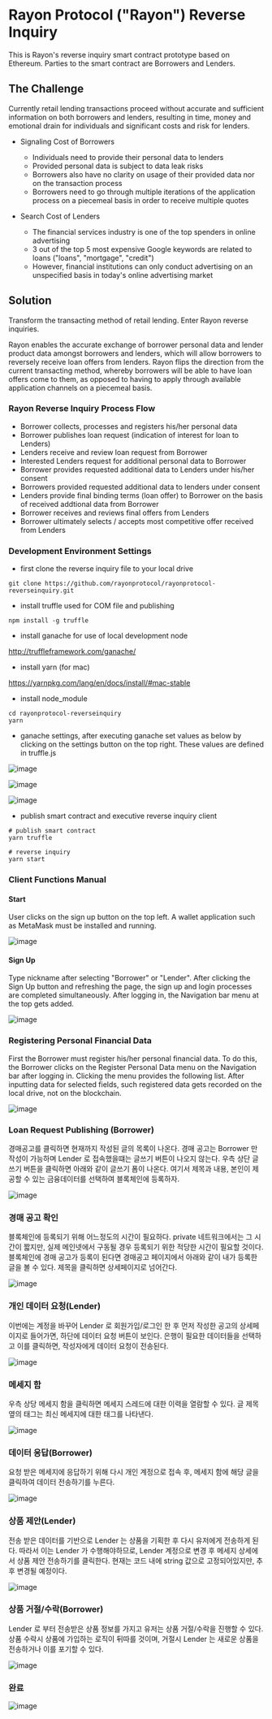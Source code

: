 # Rayon Protocol ("Rayon") Reverse Inquiry

This is Rayon's reverse inquiry smart contract prototype based on Ethereum.  Parties to the smart contract are Borrowers and Lenders.

## The Challenge

Currently retail lending transactions proceed without accurate and sufficient information on both borrowers and lenders, resulting in time, money and emotional drain for individuals and significant costs and risk for lenders.

- Signaling Cost of Borrowers
  - Individuals need to provide their personal data to lenders
  - Provided personal data is subject to data leak risks
  - Borrowers also have no clarity on usage of their provided data nor on the transaction process
  - Borrowers need to go through multiple iterations of the application process on a piecemeal basis in order to receive multiple  quotes

- Search Cost of Lenders
  - The financial services industry is one of the top spenders in online advertising
  - 3 out of the top 5 most expensive Google keywords are related to loans ("loans", "mortgage", "credit")
  - However, financial institutions can only conduct advertising on an unspecified basis in today's online advertising market

## Solution

Transform the transacting method of retail lending.  Enter Rayon reverse inquiries.

Rayon enables the accurate exchange of borrower personal data and lender product data amongst borrowers and lenders, which will allow borrowers to reversely receive loan offers from lenders.  Rayon flips the direction from the current transacting method, whereby borrowers will be able to have loan offers come to them, as opposed to having to apply through available application channels on a piecemeal basis. 

### Rayon Reverse Inquiry Process Flow
- Borrower collects, processes and registers his/her personal data
- Borrower publishes loan request (indication of interest for loan to Lenders)
- Lenders receive and review loan request from Borrower
- Interested Lenders request for additional personal data to Borrower
- Borrower provides requested additional data to Lenders under his/her consent
- Borrowers provided requested additional data to lenders under consent
- Lenders provide final binding terms (loan offer) to Borrower on the basis of received addtional data from Borrower
- Borrower receives and reviews final offers from Lenders
- Borrower ultimately selects / accepts most competitive offer received from Lenders

### Development Environment Settings

- first clone the reverse inquiry file to your local drive

```
git clone https://github.com/rayonprotocol/rayonprotocol-reverseinquiry.git
```

- install truffle used for COM file and publishing

```
npm install -g truffle
```

- install ganache for use of local development node

http://truffleframework.com/ganache/

- install yarn (for mac)

https://yarnpkg.com/lang/en/docs/install/#mac-stable

- install node_module

```
cd rayonprotocol-reverseinquiry
yarn
```

- ganache settings, after executing ganache set values as below by clicking on the settings button on the top right. These values are defined in truffle.js

![image](https://user-images.githubusercontent.com/20614643/40952635-f1470cfc-68b6-11e8-9f85-c9b60eb268a7.png)

![image](https://user-images.githubusercontent.com/20614643/40952631-ef11e614-68b6-11e8-9761-d6d0f4312c1e.png)

![image](https://user-images.githubusercontent.com/20614643/40952644-fa9c9c04-68b6-11e8-8156-1928a24c79e7.png)

- publish smart contract and executive reverse inquiry client

```
# publish smart contract
yarn truffle

# reverse inquiry
yarn start
```

### Client Functions Manual 

#### Start

User clicks on the sign up button on the top left.  A wallet application such as MetaMask must be installed and running.

![image](https://user-images.githubusercontent.com/20614643/40899626-da3ef344-6802-11e8-91ba-b4006f9771d1.png)

#### Sign Up

Type nickname after selecting "Borrower" or "Lender". After clicking the Sign Up button and refreshing the page, the sign up and login processes are completed simultaneously. After logging in, the Navigation bar menu at the top gets added.

![image](https://user-images.githubusercontent.com/20614643/40899656-0572ddf0-6803-11e8-8fd1-490a49f974f9.png)

### Registering Personal Financial Data

First the Borrower must register his/her personal financial data. To do this, the Borrower clicks on the Register Personal Data menu on the Navigation bar after logging in.  Clicking the  menu provides the following list.  After inputting data for selected fields, such registered data gets recorded on the local drive, not on the blockchain.

![image](https://user-images.githubusercontent.com/20614643/40899713-442df048-6803-11e8-8a9f-98fca9aa07a1.png)

### Loan Request Publishing (Borrower)

경매공고를 클릭하면 현재까지 작성된 글의 목록이 나온다. 경매 공고는 Borrower 만 작성이 가능하며 Lender 로 접속했을떄는 글쓰기 버튼이 나오지 않는다. 우측 상단 글쓰기 버튼을 클릭하면 아래와 같이 글쓰기 폼이 나온다. 여기서 제목과 내용, 본인이 제공할 수 있는 금융데이터를 선택하여 블록체인에 등록하자.

![image](https://user-images.githubusercontent.com/20614643/40899756-6f4b0d6a-6803-11e8-9c12-d2ab821c30a1.png)

### 경매 공고 확인

블록체인에 등록되기 위해 어느정도의 시간이 필요하다. private 네트워크에서는 그 시간이 짧지만, 실제 메인넷에서 구동될 경우 등록되기 위한 적당한 시간이 필요할 것이다. 블록체인에 경매 공고가 등록이 된다면 경매공고 페이지에서 아래와 같이 내가 등록한 글을 볼 수 있다. 제목을 클릭하면 상세페이지로 넘어간다.

![image](https://user-images.githubusercontent.com/20614643/40899778-8aa3eb40-6803-11e8-92f9-f29033055d14.png)

### 개인 데이터 요청(Lender)

이번에는 계정을 바꾸어 Lender 로 회원가입/로그인 한 후 먼저 작성한 공고의 상세페이지로 들어가면, 하단에 데이터 요청 버튼이 보인다. 은행이 필요한 데이터들을 선택하고 이를 클릭하면, 작성자에게 데이터 요청이 전송된다.

![image](https://user-images.githubusercontent.com/20614643/40899830-d6522278-6803-11e8-9a3a-9d0bd909592c.png)

### 메세지 함

우측 상당 메세지 함을 클릭하면 메세지 스레드에 대한 이력을 열람할 수 있다. 글 제목 옆의 태그는 최신 메세지에 대한 태그를 나타낸다.

![image](https://user-images.githubusercontent.com/20614643/40899857-faecc6c4-6803-11e8-830c-03648f64dc3c.png)

### 데이터 응답(Borrower)

요청 받은 메세지에 응답하기 위해 다시 개인 계정으로 접속 후, 메세지 함에 해당 글을 클릭하여 데이터 전송하기를 누른다.

![image](https://user-images.githubusercontent.com/20614643/40899988-88b11e42-6804-11e8-9d44-7a673bd4a369.png)

### 상품 제안(Lender)

전송 받은 데이터를 기반으로 Lender 는 상품을 기획한 후 다시 유저에게 전송하게 된다. 따라서 이는 Lender 가 수행해야하므로, Lender 계정으로 변경 후 메세지 상세에서 상품 제안 전송하기를 클릭한다. 현재는 코드 내에 string 값으로 고정되어있지만, 추후 변경될 예정이다.

![image](https://user-images.githubusercontent.com/20614643/40900239-9ad08c9c-6805-11e8-8253-e096d5706929.png)

### 상품 거절/수락(Borrower)

Lender 로 부터 전송받은 상품 정보를 가지고 유저는 상품 거절/수락을 진행할 수 있다. 상품 수락시 상품에 가입하는 로직이 뒤따를 것이며, 거절시 Lender 는 새로운 상품을 전송하거나 이를 포기할 수 있다.

![image](https://user-images.githubusercontent.com/20614643/40900303-edb70148-6805-11e8-95dc-54098c50b73d.png)

### 완료

![image](https://user-images.githubusercontent.com/20614643/40900354-24629fb8-6806-11e8-8892-2931dbde584f.png)
